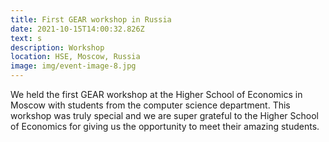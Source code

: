 ```yaml
---
title: First GEAR workshop in Russia
date: 2021-10-15T14:00:32.826Z
text: s
description: Workshop
location: HSE, Moscow, Russia
image: img/event-image-8.jpg
---
```

We held the first GEAR workshop at the Higher School of Economics in Moscow with students from the computer science department. This workshop was truly special and we are super grateful to the Higher School of Economics for giving us the opportunity to meet their amazing students.